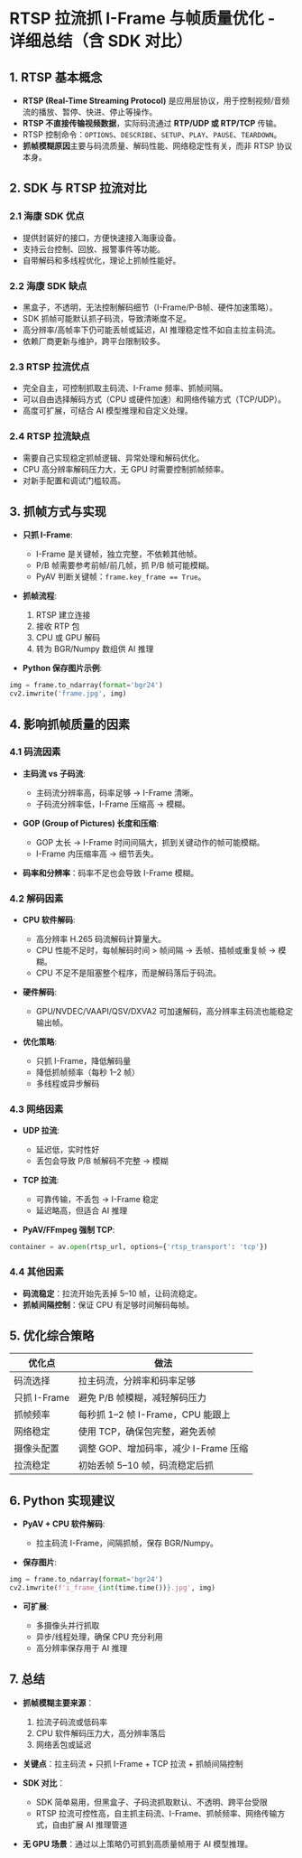 # RTSP 拉流抓 I-Frame 与帧质量优化 - 详细总结（含 SDK 对比）

## 1. RTSP 基本概念

* **RTSP (Real-Time Streaming Protocol)** 是应用层协议，用于控制视频/音频流的播放、暂停、快进、停止等操作。
* **RTSP 不直接传输视频数据**，实际码流通过 **RTP/UDP 或 RTP/TCP** 传输。
* RTSP 控制命令：`OPTIONS`、`DESCRIBE`、`SETUP`、`PLAY`、`PAUSE`、`TEARDOWN`。
* **抓帧模糊原因**主要与码流质量、解码性能、网络稳定性有关，而非 RTSP 协议本身。

## 2. SDK 与 RTSP 拉流对比

### 2.1 海康 SDK 优点

* 提供封装好的接口，方便快速接入海康设备。
* 支持云台控制、回放、报警事件等功能。
* 自带解码和多线程优化，理论上抓帧性能好。

### 2.2 海康 SDK 缺点

* 黑盒子，不透明，无法控制解码细节（I-Frame/P-B帧、硬件加速策略）。
* SDK 抓帧可能默认抓子码流，导致清晰度不足。
* 高分辨率/高帧率下仍可能丢帧或延迟，AI 推理稳定性不如自主拉主码流。
* 依赖厂商更新与维护，跨平台限制较多。

### 2.3 RTSP 拉流优点

* 完全自主，可控制抓取主码流、I-Frame 频率、抓帧间隔。
* 可以自由选择解码方式（CPU 或硬件加速）和网络传输方式（TCP/UDP）。
* 高度可扩展，可结合 AI 模型推理和自定义处理。

### 2.4 RTSP 拉流缺点

* 需要自己实现稳定抓帧逻辑、异常处理和解码优化。
* CPU 高分辨率解码压力大，无 GPU 时需要控制抓帧频率。
* 对新手配置和调试门槛较高。

## 3. 抓帧方式与实现

* **只抓 I-Frame**:

  * I-Frame 是关键帧，独立完整，不依赖其他帧。
  * P/B 帧需要参考前帧/前几帧，抓 P/B 帧可能模糊。
  * PyAV 判断关键帧：`frame.key_frame == True`。
* **抓帧流程**:

  1. RTSP 建立连接
  2. 接收 RTP 包
  3. CPU 或 GPU 解码
  4. 转为 BGR/Numpy 数组供 AI 推理
* **Python 保存图片示例**:

```python
img = frame.to_ndarray(format='bgr24')
cv2.imwrite('frame.jpg', img)
```

## 4. 影响抓帧质量的因素

### 4.1 码流因素

* **主码流 vs 子码流**:

  * 主码流分辨率高，码率足够 → I-Frame 清晰。
  * 子码流分辨率低，I-Frame 压缩高 → 模糊。
* **GOP (Group of Pictures) 长度和压缩**:

  * GOP 太长 → I-Frame 时间间隔大，抓到关键动作的帧可能模糊。
  * I-Frame 内压缩率高 → 细节丢失。
* **码率和分辨率**：码率不足也会导致 I-Frame 模糊。

### 4.2 解码因素

* **CPU 软件解码**:

  * 高分辨率 H.265 码流解码计算量大。
  * CPU 性能不足时，每帧解码时间 > 帧间隔 → 丢帧、插帧或重复帧 → 模糊。
  * CPU 不足不是阻塞整个程序，而是解码落后于码流。
* **硬件解码**:

  * GPU/NVDEC/VAAPI/QSV/DXVA2 可加速解码，高分辨率主码流也能稳定输出帧。
* **优化策略**:

  * 只抓 I-Frame，降低解码量
  * 降低抓帧频率（每秒 1–2 帧）
  * 多线程或异步解码

### 4.3 网络因素

* **UDP 拉流**:

  * 延迟低，实时性好
  * 丢包会导致 P/B 帧解码不完整 → 模糊
* **TCP 拉流**:

  * 可靠传输，不丢包 → I-Frame 稳定
  * 延迟略高，但适合 AI 推理
* **PyAV/FFmpeg 强制 TCP**:

```python
container = av.open(rtsp_url, options={'rtsp_transport': 'tcp'})
```

### 4.4 其他因素

* **码流稳定**：拉流开始先丢掉 5–10 帧，让码流稳定。
* **抓帧间隔控制**：保证 CPU 有足够时间解码每帧。

## 5. 优化综合策略

| 优化点        | 做法                        |
| ---------- | ------------------------- |
| 码流选择       | 拉主码流，分辨率和码率足够             |
| 只抓 I-Frame | 避免 P/B 帧模糊，减轻解码压力         |
| 抓帧频率       | 每秒抓 1–2 帧 I-Frame，CPU 能跟上 |
| 网络稳定       | 使用 TCP，确保包完整，避免丢帧         |
| 摄像头配置      | 调整 GOP、增加码率，减少 I-Frame 压缩 |
| 拉流稳定       | 初始丢帧 5–10 帧，码流稳定后抓        |

## 6. Python 实现建议

* **PyAV + CPU 软件解码**:

  * 拉主码流 I-Frame，间隔抓帧，保存 BGR/Numpy。
* **保存图片**:

```python
img = frame.to_ndarray(format='bgr24')
cv2.imwrite(f'i_frame_{int(time.time())}.jpg', img)
```

* **可扩展**:

  * 多摄像头并行抓取
  * 异步/线程处理，确保 CPU 充分利用
  * 高分辨率保存用于 AI 推理

## 7. 总结

* **抓帧模糊主要来源**：

  1. 拉流子码流或低码率
  2. CPU 软件解码压力大，高分辨率落后
  3. 网络丢包或延迟
* **关键点**：拉主码流 + 只抓 I-Frame + TCP 拉流 + 抓帧间隔控制
* **SDK 对比**：

  * SDK 简单易用，但黑盒子、子码流抓取默认、不透明、跨平台受限
  * RTSP 拉流可控性高，自主抓主码流、I-Frame、抓帧频率、网络传输方式，自由扩展 AI 推理管道
* **无 GPU 场景**：通过以上策略仍可抓到高质量帧用于 AI 模型推理。
